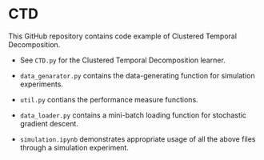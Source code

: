 # CTD

This GitHub repository contains code example of Clustered Temporal Decomposition. 

* See ```CTD.py``` for the Clustered Temporal Decomposition learner.
* ```data_genarator.py``` contains the data-generating function for simulation experiments.
* ```util.py``` contians the performance measure functions.
* ```data_loader.py``` contains a mini-batch loading function for stochastic gradient descent.

* ```simulation.ipynb``` demonstrates appropriate usage of all the above files through a simulation experiment.
